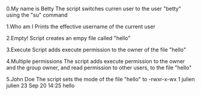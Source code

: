   0.My name is Betty
 The script switches curren user to the user "betty" using the "su" command

 1.Who am I
 Prints the effective username of the current user

 2.Empty!
 Script creates an empy file called "hello"

 3.Execute
 Script adds execute permission to the owner of the file "hello"

4.Multiple permissions
The script adds execute permission to the owner and the group owner, and read permission to other users,
to the file "hello"

5.John Doe
The script sets the mode of the file "hello" to
-rwxr-x-wx 1 julien julien 23 Sep 20 14:25 hello
